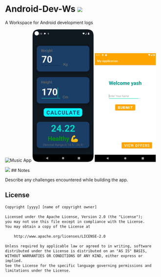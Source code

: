 # Android-Dev-Ws  <img src="https://c.tenor.com/SOVMSXmWB1kAAAAi/tony-star-jumping.gif" width="70">
A Workspace for Android development logs

<img src='https://media.giphy.com/media/F3VTsQ8Lm89mMudD3P/giphy.gif' title='Music App' width='' alt='Music App' /> <img width="200px" src='https://github.com/Mr-Anubhav-pandey/Android-Dev-Ws/blob/master/BMICalculator/Screenshot_20220829_001552.png' /></a>
<img width="200px" src='https://github.com/Mr-Anubhav-pandey/Android-Dev-Ws/blob/master/hellofromAndroid/Screenshot_20220826_094142.png' /></a>

<img src="https://media.giphy.com/media/VgCDAzcKvsR6OM0uWg/giphy.gif" width="50">
## Notes

Describe any challenges encountered while building the app.

## License

    Copyright [yyyy] [name of copyright owner]

    Licensed under the Apache License, Version 2.0 (the "License");
    you may not use this file except in compliance with the License.
    You may obtain a copy of the License at

        http://www.apache.org/licenses/LICENSE-2.0

    Unless required by applicable law or agreed to in writing, software
    distributed under the License is distributed on an "AS IS" BASIS,
    WITHOUT WARRANTIES OR CONDITIONS OF ANY KIND, either express or implied.
    See the License for the specific language governing permissions and
    limitations under the License.
